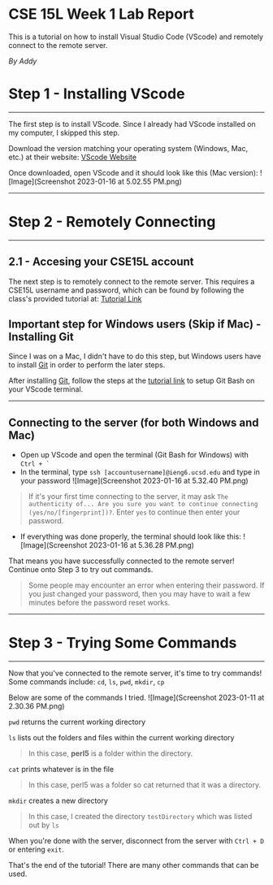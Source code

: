 # CSE 15L Week 1 Lab Report

This is a tutorial on how to install Visual Studio Code (VScode) and remotely connect to the remote server.

*By Addy*

# Step 1 - Installing VScode

---

The first step is to install VScode. Since I already had VScode installed on my computer, I skipped this step.

Download the version matching your operating system (Windows, Mac, etc.) at their website: [VScode Website](https://code.visualstudio.com/)

Once downloaded, open VScode and it should look like this (Mac version):
![Image](Screenshot 2023-01-16 at 5.02.55 PM.png)

---

# Step 2 - Remotely Connecting

---

## 2.1 - Accesing your CSE15L account
The next step is to remotely connect to the remote server. This requires a CSE15L username and password, which can be found by following the class's provided tutorial at: [Tutorial Link](https://docs.google.com/document/d/1hs7CyQeh-MdUfM9uv99i8tqfneos6Y8bDU0uhn1wqho/edit)

## Important step for Windows users (Skip if Mac) - Installing Git
Since I was on a Mac, I didn't have to do this step, but Windows users have to install [Git](https://gitforwindows.org/) in order to perform the later steps.

After installing [Git](https://gitforwindows.org/), follow the steps at the [tutorial link](https://stackoverflow.com/questions/42606837/how-do-i-use-bash-on-windows-from-the-visual-studio-code-integrated-terminal/50527994#50527994) to setup Git Bash on your VScode terminal.

---

## Connecting to the server (for both Windows and Mac)

* Open up VScode and open the terminal (Git Bash for Windows) with `` Ctrl + ` ``
* In the terminal, type `ssh [accountusername]@ieng6.ucsd.edu` and type in your password
![Image](Screenshot 2023-01-16 at 5.32.40 PM.png)
> If it's your first time connecting to the server, it may ask `The authenticity of... Are you sure you want to continue connecting (yes/no/[fingerprint])?`. Enter `yes` to continue then enter your password.
* If everything was done properly, the terminal should look like this:
![Image](Screenshot 2023-01-16 at 5.36.28 PM.png)

That means you have successfully connected to the remote server! Continue onto Step 3 to try out commands.

> Some people may encounter an error when entering their password. If you just changed your password, then you may have to wait a few minutes before the password reset works.

---

# Step 3 - Trying Some Commands

---

Now that you've connected to the remote server, it's time to try commands!
Some commands include: `cd`, `ls`, `pwd`, `mkdir`, `cp`

Below are some of the commands I tried.
![Image](Screenshot 2023-01-11 at 2.30.36 PM.png)

`pwd` returns the current working directory

`ls` lists out the folders and files within the current working directory
> In this case, **perl5** is a folder within the directory. 

`cat` prints whatever is in the file
> In this case, perl5 was a folder so cat returned that it was a directory.

`mkdir` creates a new directory
> In this case, I created the directory `testDirectory` which was listed out by `ls`

When you're done with the server, disconnect from the server with `Ctrl + D` or entering `exit`.

That's the end of the tutorial! There are many other commands that can be used.
